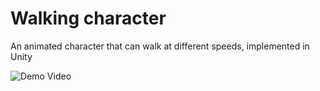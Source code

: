 # Walking character

An animated character that can walk at different speeds, implemented in Unity

![Demo Video](./demo-with-ball.gif)
